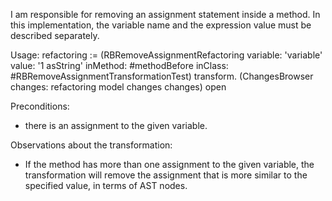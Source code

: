 I am responsible for removing an assignment statement inside a method. In this implementation, the variable name and the expression value must be described separately.

Usage:
refactoring := (RBRemoveAssignmentRefactoring
			variable: 'variable'
			value: '1 asString'
			inMethod: #methodBefore
			inClass: #RBRemoveAssignmentTransformationTest)
			transform.
(ChangesBrowser changes: refactoring model changes changes) open

Preconditions:
- there is an assignment to the given variable.

Observations about the transformation:
-  If the method has more than one assignment to the given variable, the transformation will remove the assignment that is more similar to the specified value, in terms of AST nodes.